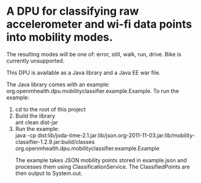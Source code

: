 # A DPU for classifying raw accelerometer and wi-fi data points into mobility modes.

The resulting modes will be one of: error, still, walk, run, drive. Bike is currently unsupported.

This DPU is available as a Java library and a Java EE war file.

The Java library comes with an example: org.openmhealth.dpu.mobilityclassifier.example.Example. To run the example:

<ol>
<li>cd to the root of this project</li>
<li>Build the library</li>
    ant clean dist-jar
</li>
<li>Run the example:</li>
    java -cp dist:lib/joda-time-2.1.jar:lib/json.org-2011-11-03.jar:lib/mobility-classifier-1.2.9.jar:build/classes org.openmhealth.dpu.mobilityclassifier.example.Example
  
The example takes JSON mobility points stored in example.json and processes them using ClassificationService. The ClassifiedPoints are then output to System.out. 


 
